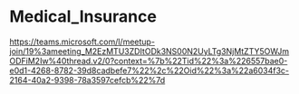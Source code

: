# Medical_Insurance

https://teams.microsoft.com/l/meetup-join/19%3ameeting_M2EzMTU3ZDItODk3NS00N2UyLTg3NjMtZTY5OWJmODFiM2Iw%40thread.v2/0?context=%7b%22Tid%22%3a%226557bae0-e0d1-4268-8782-39d8cadbefe7%22%2c%22Oid%22%3a%22a6034f3c-2164-40a2-9398-78a3597cefcb%22%7d
